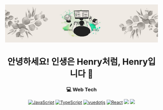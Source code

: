 <div align="center">
  <img src="https://github.com/KimHyunLo/KimHyunLo/blob/main/banner.jpg" />
  <h1>안녕하세요! 인생은 Henry처럼, Henry입니다 👋</h1>
  
  ### 💻 Web Tech
  
  <div>
    <a href="#"><img alt="JavaScript" src="https://img.shields.io/badge/JavaScript-F7DF1E?style=for-the-badge&logo=JavaScript&logoColor=white"></a>
    <a href="#"><img alt="TypeScript" src="https://img.shields.io/badge/TypeScript-3178C6?style=for-the-badge&logo=TypeScript&logoColor=white"></a>
    <a href="#"><img alt="vuedotjs" src="https://img.shields.io/badge/Vue-4FC08D?style=for-the-badge&logo=vuedotjs&logoColor=white"></a>
    <a href="#"><img alt="React" src="https://img.shields.io/badge/React-61DAFB?style=for-the-badge&logo=React&logoColor=white"></a>
    <a href="#"><img src="https://img.shields.io/badge/CSS-1572B6?style=for-the-badge&logo=CSS3&logoColor=FFFFFF" /></a>
    <a href="#"><img src="https://img.shields.io/badge/HTML-E34F26?style=for-the-badge&logo=HTML5&logoColor=FFFFFF"/></a>
  </div>
</div>
